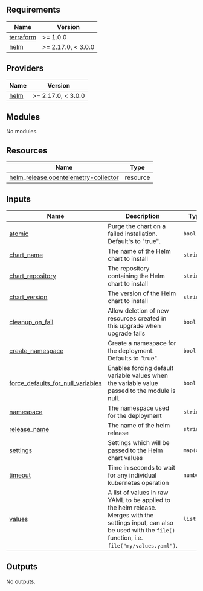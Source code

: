 <!-- BEGIN_TF_DOCS -->
## Requirements

| Name | Version |
|------|---------|
| <a name="requirement_terraform"></a> [terraform](#requirement\_terraform) | >= 1.0.0 |
| <a name="requirement_helm"></a> [helm](#requirement\_helm) | >= 2.17.0, < 3.0.0 |

## Providers

| Name | Version |
|------|---------|
| <a name="provider_helm"></a> [helm](#provider\_helm) | >= 2.17.0, < 3.0.0 |

## Modules

No modules.

## Resources

| Name | Type |
|------|------|
| [helm_release.opentelemetry-collector](https://registry.terraform.io/providers/hashicorp/helm/latest/docs/resources/release) | resource |

## Inputs

| Name | Description | Type | Default | Required |
|------|-------------|------|---------|:--------:|
| <a name="input_atomic"></a> [atomic](#input\_atomic) | Purge the chart on a failed installation. Default's to "true". | `bool` | `true` | no |
| <a name="input_chart_name"></a> [chart\_name](#input\_chart\_name) | The name of the Helm chart to install | `string` | `"opentelemetry-collector"` | no |
| <a name="input_chart_repository"></a> [chart\_repository](#input\_chart\_repository) | The repository containing the Helm chart to install | `string` | `"https://open-telemetry.github.io/opentelemetry-helm-charts"` | no |
| <a name="input_chart_version"></a> [chart\_version](#input\_chart\_version) | The version of the Helm chart to install | `string` | `"0.117.0"` | no |
| <a name="input_cleanup_on_fail"></a> [cleanup\_on\_fail](#input\_cleanup\_on\_fail) | Allow deletion of new resources created in this upgrade when upgrade fails | `bool` | `true` | no |
| <a name="input_create_namespace"></a> [create\_namespace](#input\_create\_namespace) | Create a namespace for the deployment. Defaults to "true". | `bool` | `true` | no |
| <a name="input_force_defaults_for_null_variables"></a> [force\_defaults\_for\_null\_variables](#input\_force\_defaults\_for\_null\_variables) | Enables forcing default variable values when the variable value passed to the module is null. | `bool` | `true` | no |
| <a name="input_namespace"></a> [namespace](#input\_namespace) | The namespace used for the deployment | `string` | `"opentelemetry"` | no |
| <a name="input_release_name"></a> [release\_name](#input\_release\_name) | The name of the helm release | `string` | `"opentelemetry-collector"` | no |
| <a name="input_settings"></a> [settings](#input\_settings) | Settings which will be passed to the Helm chart values | `map(any)` | `{}` | no |
| <a name="input_timeout"></a> [timeout](#input\_timeout) | Time in seconds to wait for any individual kubernetes operation | `number` | `300` | no |
| <a name="input_values"></a> [values](#input\_values) | A list of values in raw YAML to be applied to the helm release. Merges with the settings input, can also be used with the `file()` function, i.e. `file("my/values.yaml")`. | `list` | `[]` | no |

## Outputs

No outputs.
<!-- END_TF_DOCS -->